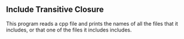 ## Include Transitive Closure

This program reads a cpp file and prints the names of all the files that it includes, or that one
of the files it includes includes.


